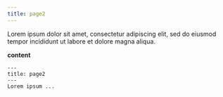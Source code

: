 ```yaml
---
title: page2
---
```

Lorem ipsum dolor sit amet, consectetur adipiscing elit, sed do eiusmod tempor incididunt ut labore et dolore magna aliqua.

**content**

```
---
title: page2
---
Lorem ipsum ...
```
